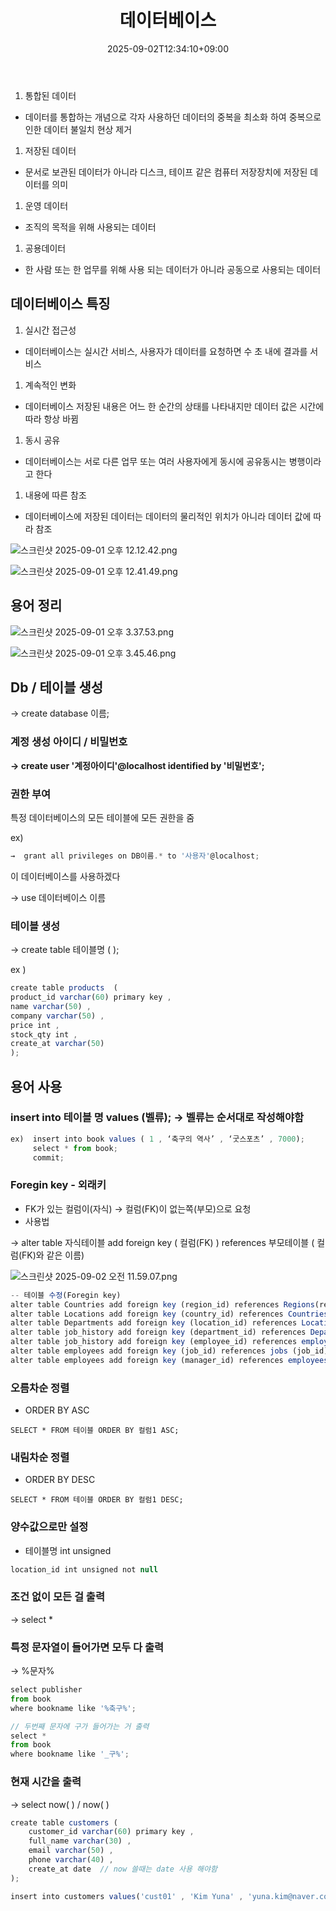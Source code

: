 ﻿---
title: "데이터베이스"
date: 2025-09-02T12:34:10+09:00
draft: false
authors: ["장현우ID"]   # 기본값, 각자 바꿔 쓰기
tags: []
categories: []
description: ""
ShowToc: true
TocOpen: false
cover:
  image: ""
  alt: ""
  relative: true
---

1. 통합된 데이터
- 데이터를 통합하는 개념으로 각자 사용하던 데이터의 중복을 최소화 하여 중복으로 인한 데이터 불일치 현상 제거

1. 저장된 데이터
- 문서로 보관된 데이터가 아니라 디스크, 테이프 같은 컴퓨터 저장장치에 저장된 데이터를 의미

1. 운영 데이터
- 조직의 목적을 위해 사용되는 데이터

1. 공용데이터 
- 한 사람 또는 한 업무를 위해 사용 되는 데이터가 아니라 공동으로 사용되는 데이터

## 데이터베이스 특징

1. 실시간 접근성
- 데이터베이스는 실시간 서비스, 사용자가 데이터를 요청하면 수 초 내에 결과를 서비스

1. 계속적인 변화
- 데이터베이스 저장된 내용은 어느 한 순간의 상태를 나타내지만 데이터 값은 시간에 따라 항상 바뀜

1. 동시 공유
- 데이터베이스는 서로 다른 업무 또는 여러 사용자에게 동시에 공유동시는 병행이라고 한다

1. 내용에 따른 참조
- 데이터베이스에 저장된 데이터는 데이터의 물리적인 위치가 아니라 데이터 값에 따라 참조

![스크린샷 2025-09-01 오후 12.12.42.png](attachment:83fd615e-cece-426d-aa86-3aef0021e7cb:스크린샷_2025-09-01_오후_12.12.42.png)

![스크린샷 2025-09-01 오후 12.41.49.png](attachment:2efecfaa-9ab3-4726-9ff2-0552d8e9a7ae:스크린샷_2025-09-01_오후_12.41.49.png)

## 용어 정리

![스크린샷 2025-09-01 오후 3.37.53.png](attachment:1e2ea281-2cbb-4a08-8db2-b9931ed55cfe:스크린샷_2025-09-01_오후_3.37.53.png)

![스크린샷 2025-09-01 오후 3.45.46.png](attachment:a5acd3b7-a5e4-4783-9628-adb17c7030a7:스크린샷_2025-09-01_오후_3.45.46.png)

## Db / 테이블 생성

→ create database 이름;

### 계정 생성  아이디 / 비밀번호

**→  create user '계정아이디'@localhost identified by '비밀번호';**

### 권한 부여

 특정 데이터베이스의 모든 테이블에 모든 권한을 줌

ex) 

```jsx
→  grant all privileges on DB이름.* to '사용자'@localhost;
```

이 데이터베이스를 사용하겠다

→ use 데이터베이스 이름

### 테이블 생성

→ create table 테이블명 ( );

ex )

```jsx
create table products  (
product_id varchar(60) primary key ,
name varchar(50) ,
company varchar(50) ,
price int ,
stock_qty int ,
create_at varchar(50)
);
```

## 용어 사용

### insert into 테이블 명 values (벨류);  → 벨류는 순서대로 작성해야함

```jsx
ex)  insert into book values ( 1 , ‘축구의 역사’ , ‘굿스포츠’ , 7000);
     select * from book;
     commit;
```

### Foregin key - 외래키

- FK가 있는 컬럼이(자식) →   컬럼(FK)이 없는쪽(부모)으로 요청
- 사용법

→ alter table 자식테이블  add foreign key ( 컬럼(FK) ) references 부모테이블 ( 컬럼(FK)와 같은 이름) 

![스크린샷 2025-09-02 오전 11.59.07.png](attachment:7e9a3fc0-ad61-466c-b368-e343d5e872eb:스크린샷_2025-09-02_오전_11.59.07.png)

```jsx
-- 테이블 수정(Foregin key)
alter table Countries add foreign key (region_id) references Regions(region_id);
alter table Locations add foreign key (country_id) references Countries(country_id);
alter table Departments add foreign key (location_id) references Locations (location_id);
alter table job_history add foreign key (department_id) references Departments (department_id);
alter table job_history add foreign key (employee_id) references employees (employee_id);
alter table employees add foreign key (job_id) references jobs (job_id);
alter table employees add foreign key (manager_id) references employees (employee_id);

```

### 오름차순 정렬

- ORDER BY ASC

```
SELECT * FROM 테이블 ORDER BY 컬럼1 ASC;
```

### 내림차순 정렬

- ORDER BY DESC

```
SELECT * FROM 테이블 ORDER BY 컬럼1 DESC;
```

### 양수값으로만 설정

- 테이블명 int unsigned

```jsx
location_id int unsigned not null
```

### 조건 없이 모든 걸 출력

→  select *

### 특정 문자열이 들어가면 모두 다 출력

→ %문자%

```jsx
select publisher 
from book
where bookname like '%축구%';

// 두번째 문자에 구가 들어가는 거 출력
select *
from book
where bookname like '_구%';
```

### 현재 시간을 출력

 →  select now( )   /    now( )

```jsx
create table customers (
    customer_id varchar(60) primary key ,
    full_name varchar(30) ,
    email varchar(50) ,
    phone varchar(40) ,
    create_at date  // now 쓸때는 date 사용 해야함
);

insert into customers values('cust01' , 'Kim Yuna' , 'yuna.kim@naver.com', '010-1111-2222' , now() );
```